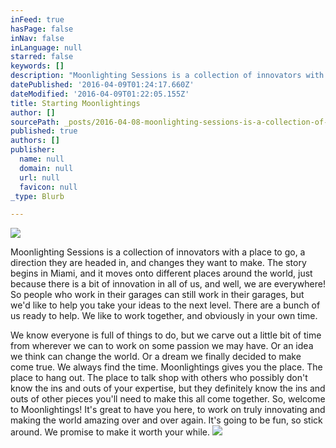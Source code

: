 ```yaml
---
inFeed: true
hasPage: false
inNav: false
inLanguage: null
starred: false
keywords: []
description: "Moonlighting Sessions is a collection of innovators with a place to go, a direction they are headed in, and changes they want to make. The story begins in Miami, and it moves onto different places around the world, just because there is a bit of innovation in all of us, and well, we are everywhere!\_So people who work in their garages can still work in their garages, but we'd like to help you take your ideas to the next level. There are a bunch of us ready to help. We like to work together, and obviously in your own time.\_"
datePublished: '2016-04-09T01:24:17.660Z'
dateModified: '2016-04-09T01:22:05.155Z'
title: Starting Moonlightings
author: []
sourcePath: _posts/2016-04-08-moonlighting-sessions-is-a-collection-of-innovators-with-a-p.md
published: true
authors: []
publisher:
  name: null
  domain: null
  url: null
  favicon: null
_type: Blurb

---
```

![](https://the-grid-user-content.s3-us-west-2.amazonaws.com/ec4875f5-f907-47be-bd8f-04c91afeda6b.png)

Moonlighting Sessions is a collection of innovators with a place to go, a direction they are headed in, and changes they want to make. The story begins in Miami, and it moves onto different places around the world, just because there is a bit of innovation in all of us, and well, we are everywhere! So people who work in their garages can still work in their garages, but we'd like to help you take your ideas to the next level. There are a bunch of us ready to help. We like to work together, and obviously in your own time. 

We know everyone is full of things to do, but we carve out a little bit of time from wherever we can to work on some passion we may have. Or an idea we think can change the world. Or a dream we finally decided to make come true. We always find the time. Moonlightings gives you the place. The place to hang out. The place to talk shop with others who possibly don't know the ins and outs of your expertise, but they definitely know the ins and outs of other pieces you'll need to make this all come together. So, welcome to Moonlightings! It's great to have you here, to work on truly innovating and making the world amazing over and over again. It's going to be fun, so stick around. We promise to make it worth your while. ![](https://the-grid-user-content.s3-us-west-2.amazonaws.com/8095415b-5064-4db9-89e6-8ce701cb9d8b.jpg)